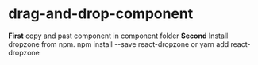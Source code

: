# drag-and-drop-component
**First**
copy and past component in component folder
**Second**
Install dropzone from npm.
npm install --save react-dropzone
or
yarn add react-dropzone
